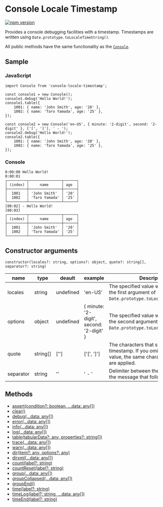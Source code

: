 # Console Locale Timestamp

[![npm version](https://badge.fury.io/js/console-locale-timestamp.svg)](https://badge.fury.io/js/console-locale-timestamp)

Provides a console debugging facilities with a timestamp. Timestamps are written using `Date.prototype.toLocaleTimeString()`.

All public methods have the same functionality as the [`Console`](https://console.spec.whatwg.org/).

## Sample

### JavaScript

```
import Console from 'console-locale-timestamp';

const console1 = new Console();
console1.debug('Hello World!');
console1.table({
	1001: { name: 'John Smith', age: '20' },
	1002: { name: 'Taro Yamada', age: '25' },
});

const console2 = new Console('en-US', { minute: '2-digit', second: '2-digit' }, ['[', ']'], ' - ');
console2.debug('Hello World!');
console2.table({
	1001: { name: 'John Smith', age: '20' },
	1002: { name: 'Taro Yamada', age: '25' },
});
```

### Console

```
0:00:00 Hello World!
0:00:01
┌─────────┬───────────────┬──────┐
│ (index) │     name      │ age  │
├─────────┼───────────────┼──────┤
│  1001   │ 'John Smith'  │ '20' │
│  1002   │ 'Taro Yamada' │ '25' │
└─────────┴───────────────┴──────┘
[00:02] - Hello World!
[00:03]
┌─────────┬───────────────┬──────┐
│ (index) │     name      │ age  │
├─────────┼───────────────┼──────┤
│  1001   │ 'John Smith'  │ '20' │
│  1002   │ 'Taro Yamada' │ '25' │
└─────────┴───────────────┴──────┘
```

## Constructor arguments

```
constructor(locales?: string, options?: object, quote?: string[], separator?: string)
```

| name | type | deault | example | Description |
|-|-|-|-|-|
| locales | string | undefined | 'en-US' | The specified value will be used as the first argument of `Date.prototype.toLocaleTimeString()`. |
| options | object | undefined | { minute: '2-digit', second: '2-digit' } | The specified value will be used as the second argument of `Date.prototype.toLocaleTimeString()`. |
| quote | string[] | [''] | ['[', ']'] | The characters that surround the timestamp. If you omit the second value, the same characters as the first are applied. |
| separator | string | '' | ' - ' | Delimiter between the timestamp and the message that follows. |

## Methods

- [assert(condition?: boolean, ...data: any[])](https://console.spec.whatwg.org/#assert)
- [clear()](https://console.spec.whatwg.org/#clear)
- [debug(...data: any[])](https://console.spec.whatwg.org/#debug)
- [error(...data: any[])](https://console.spec.whatwg.org/#error)
- [info(...data: any[])](https://console.spec.whatwg.org/#info)
- [log(...data: any[])](https://console.spec.whatwg.org/#log)
- [table(tabularData?: any, properties?: string[])](https://console.spec.whatwg.org/#table)
- [trace(...data: any[])](https://console.spec.whatwg.org/#trace)
- [warn(...data: any[])](https://console.spec.whatwg.org/#warn)
- [dir(item?: any, options?: any)](https://console.spec.whatwg.org/#dir)
- [dirxml(...data: any[])](https://console.spec.whatwg.org/#dirxml)
- [count(label?: string)](https://console.spec.whatwg.org/#count)
- [countReset(label?: string)](https://console.spec.whatwg.org/#countreset)
- [group(...data: any[])](https://console.spec.whatwg.org/#group)
- [groupCollapsed(...data: any[])](https://console.spec.whatwg.org/#groupcollapsed)
- [groupEnd()](https://console.spec.whatwg.org/#groupend)
- [time(label?: string)](https://console.spec.whatwg.org/#time)
- [timeLog(label?: string, ...data: any[])](https://console.spec.whatwg.org/#timelog)
- [timeEnd(label?: string)](https://console.spec.whatwg.org/#timeend)

